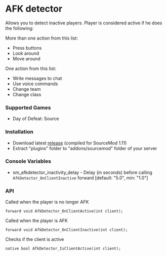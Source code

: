 # AFK detector

Allows you to detect inactive players. Player is considered active if he does the following:

More than one action from this list:

* Press buttons
* Look around
* Move around

One action from this list:

* Write messages to chat
* Use voice commands
* Change team
* Change class

### Supported Games

* Day of Defeat: Source

### Installation

* Download latest [release](https://github.com/dronelektron/afk-detector/releases) (compiled for SourceMod 1.11)
* Extract "plugins" folder to "addons/sourcemod" folder of your server

### Console Variables

* sm_afkdetector_inactivity_delay - Delay (in seconds) before calling `AfkDetector_OnClientInactive` forward [default: "5.0", min: "1.0"]

### API

Called when the player is no longer AFK

```
forward void AfkDetector_OnClientActive(int client);
```

Called when the player is AFK

```
forward void AfkDetector_OnClientInactive(int client);
```

Checks if the client is active

```
native bool AfkDetector_IsClientActive(int client);
```
